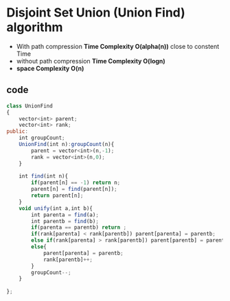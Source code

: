 
# Disjoint Set Union (Union Find) algorithm

* With path compression **Time Complexity O(alpha(n))**  close to constent Time
* without path compression **Time Complexity O(logn)** 
* **space Complexity O(n)**

## code

```javascript
class UnionFind
{
    vector<int> parent;
    vector<int> rank;
public:
    int groupCount;
    UnionFind(int n):groupCount(n){
        parent = vector<int>(n,-1);
        rank = vector<int>(n,0);
    }
    
    int find(int n){
        if(parent[n] == -1) return n;
        parent[n] = find(parent[n]);
        return parent[n];
    }
    void unify(int a,int b){
        int parenta = find(a);
        int parentb = find(b);
        if(parenta == parentb) return ;
        if(rank[parenta] < rank[parentb]) parent[parenta] = parentb;
        else if(rank[parenta] > rank[parentb]) parent[parentb] = parenta;
        else{
            parent[parenta] = parentb;
            rank[parentb]++;
        }
        groupCount--;
    }
    
};
```

  
